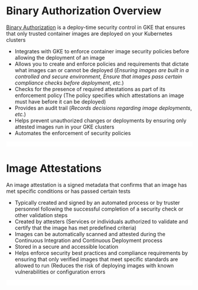 # Binary Authorization Overview

[Binary Authorization](https://cloud.google.com/binary-authorization/docs/overview) is a deploy-time security control in GKE that ensures that only trusted container images are deployed on your Kubernetes clusters

* Integrates with GKE to enforce container image security policies before allowing the deployment of an image
* Allows you to create and enforce policies and requirements that dictate what images can or cannot be deployed (*Ensuring images are built in a controlled and secure environment*, *Ensure that images pass certain compliance checks before deployment*, *etc.*)
* Checks for the presence of required attestations as part of its enforcement policy (The policy specifies which attestations an image must have before it can be deployed)
* Provides an audit trail (*Records decisions regarding image deployments*, *etc.*)
* Helps prevent unauthorized changes or deployments by ensuring only attested images run in your GKE clusters
* Automates the enforcement of security policies

![](https://github.com/JonmarCorpuz/LetsLearn/blob/main/Assets/Whitespace.png)

# Image Attestations

An image attestation is a signed metadata that confirms that an image has met specific conditions or has passed certain tests

* Typically created and signed by an automated process or by truster personnel following the successful completion of a security check or other validation steps
* Created by attesters (Services or individuals authorized to validate and certify that the image has met predefined criteria)
* Images can be automatically scanned and attested during the Continuous Integration and Continuous Deployment process
* Stored in a secure and accessible location
* Helps enforce security best practices and compliance requirements by ensuring that only verified images that meet specific standards are allowed to run (Reduces the risk of deploying images with known vulnerabilities or configuration errors

![](https://github.com/JonmarCorpuz/LetsLearn/blob/main/Assets/Whitespace.png)
